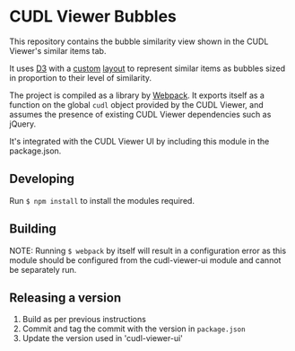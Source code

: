 # CUDL Viewer Bubbles

This repository contains the bubble similarity view shown in the CUDL Viewer's
similar items tab.

It uses [D3](http://d3js.org/) with a
[custom](src/views/bubbles/bubblelayout.js)
[layout](https://github.com/mbostock/d3/wiki/Layouts) to represent similar
items as bubbles sized in proportion to their level of similarity.

The project is compiled as a library by [Webpack](http://webpack.github.io/).
It exports itself as a function on the global `cudl` object provided by the
CUDL Viewer, and assumes the presence of existing CUDL Viewer dependencies such
as jQuery.

It's integrated with the CUDL Viewer UI by including this module in the 
package.json.  

## Developing

Run `$ npm install` to install the modules required. 


## Building

NOTE: Running `$ webpack` by itself will result in a configuration error as this
module should be configured from the cudl-viewer-ui module and cannot be separately
run. 


## Releasing a version

1. Build as per previous instructions
2. Commit and tag the commit with the version in `package.json`
3. Update the version used in 'cudl-viewer-ui'

